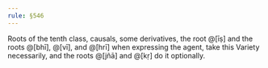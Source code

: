 ```yaml
---
rule: §546
---
```


Roots of the tenth class, causals, some derivatives, the root @[īṣ] and the roots @[bhī], @[vī], and @[hrī] when expressing the agent, take this Variety necessarily, and the roots @[jñā] and @[kṛ] do it optionally.